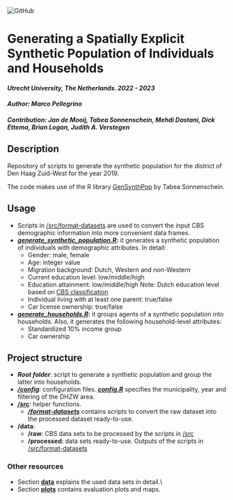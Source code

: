 ![GitHub](https://img.shields.io/badge/license-GPL--3.0-blue)

# Generating a Spatially Explicit Synthetic Population of Individuals and Households

#### *Utrecht University, The Netherlands. 2022 - 2023*

#### *Author: Marco Pellegrino*

#### *Contribution: Jan de Mooij, Tabea Sonnenschein, Mehdi Dastani, Dick Ettema, Brian Logan, Judith A. Verstegen*

## Description

Repository of scripts to generate the synthetic population for the district of Den Haag Zuid-West for the year 2019.

The code makes use of the R library [GenSynthPop](https://github.com/TabeaSonnenschein/Spatial-Agent-based-Modeling-of-Urban-Health-Interventions/tree/main/GenSynthPop) by Tabea Sonnenschein.

## Usage

-   Scripts in [/src/format-datasets](/src/format-datasets) are used to convert the input CBS demographic information into more convenient data frames.
-   [***generate_synthetic_population.R***](generate-synthetic-population.R)**:** it generates a synthetic population of individuals with demographic attributes. In detail:
    -   Gender: male, female
    -   Age: integer value
    -   Migration background: Dutch, Western and non-Western
    -   Current education level: low/middle/high
    -   Education attainment: low/middle/high Note: Dutch education level based on [CBS classification](https://www.cbs.nl/nl-nl/nieuws/2019/33/verschil-levensverwachting-hoog-en-laagopgeleid-groeit/opleidingsniveau)
    -   Individual living with at least one parent: true/false
    -   Car license ownership: true/false
-   [***generate_households.R***](generate-households.R)**:** it groups agents of a synthetic population into households. Also, it generates the following household-level attributes:
    -   Standardized 10% income group
    -   Car ownership

## Project structure

-   ***Root folder***: script to generate a synthetic population and group the latter into households.
-   [***/config***](/config): configuration files. [***config.R***](config/config.R) specifies the municipality, year and filtering of the DHZW area.
-   [***/src***](/src): helper functions.
    -   [***/format-datasets***](/src/format-datasets) contains scripts to convert the raw dataset into the processed dataset ready-to-use.
-   **/data**:
    -   **/raw**: CBS data sets to be processed by the scripts in [/src](/src)
    -   **/processed**: data sets ready-to-use. Outputs of the scripts in [/src/format-datasets](/src/format-datasets)

### Other resources

-   Section [**data**](README_data.md) explains the used data sets in detail.\
-   Section [**plots**](README_plots.md) contains evaluation plots and maps.
